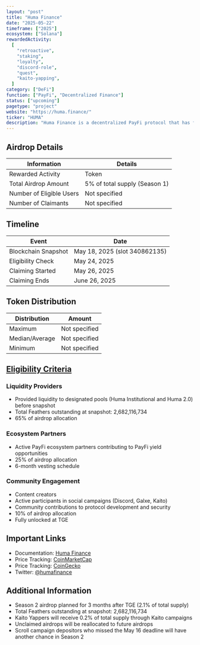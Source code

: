 ```yaml
---
layout: "post"
title: "Huma Finance"
date: "2025-05-22"
timeframe: ["2025"]
ecosystem: ["Solana"]
rewardedActivity:
  [
    "retroactive",
    "staking",
    "loyalty",
    "discord-role",
    "quest",
    "kaito-yapping",
  ]
category: ["DeFi"]
function: ["PayFi", "Decentralized Finance"]
status: ["upcoming"]
pagetype: "project"
website: "https://huma.finance/"
ticker: "HUMA"
description: "Huma Finance is a decentralized PayFi protocol that has facilitated over $4.4 billion in PayFi transactions, focusing on bringing real yield on-chain through its ecosystem partners."
---
```


## Airdrop Details

| Information              | Details                       |
| ------------------------ | ----------------------------- |
| Rewarded Activity        | Token                         |
| Total Airdrop Amount     | 5% of total supply (Season 1) |
| Number of Eligible Users | Not specified                 |
| Number of Claimants      | Not specified                 |

## Timeline

| Event               | Date                          |
| ------------------- | ----------------------------- |
| Blockchain Snapshot | May 18, 2025 (slot 340862135) |
| Eligibility Check   | May 24, 2025                  |
| Claiming Started    | May 26, 2025                  |
| Claiming Ends       | June 26, 2025                 |

## Token Distribution

| Distribution   | Amount        |
| -------------- | ------------- |
| Maximum        | Not specified |
| Median/Average | Not specified |
| Minimum        | Not specified |

## [Eligibility Criteria](https://x.com/humafinance/status/1925439234955255912)

### Liquidity Providers
- Provided liquidity to designated pools (Huma Institutional and Huma 2.0) before snapshot
- Total Feathers outstanding at snapshot: 2,682,116,734
- 65% of airdrop allocation

### Ecosystem Partners
- Active PayFi ecosystem partners contributing to PayFi yield opportunities
- 25% of airdrop allocation
- 6-month vesting schedule

### Community Engagement
- Content creators
- Active participants in social campaigns (Discord, Galxe, Kaito)
- Community contributions to protocol development and security
- 10% of airdrop allocation
- Fully unlocked at TGE

## Important Links

- Documentation: [Huma Finance](https://huma.finance/)
- Price Tracking: [CoinMarketCap](https://coinmarketcap.com/currencies/huma-finance/)
- Price Tracking: [CoinGecko](https://www.coingecko.com/en/coins/huma-finance)
- Twitter: [@humafinance](https://x.com/humafinance)

## Additional Information

- Season 2 airdrop planned for 3 months after TGE (2.1% of total supply)
- Total Feathers outstanding at snapshot: 2,682,116,734
- Kaito Yappers will receive 0.2% of total supply through Kaito campaigns
- Unclaimed airdrops will be reallocated to future airdrops
- Scroll campaign depositors who missed the May 16 deadline will have another chance in Season 2
